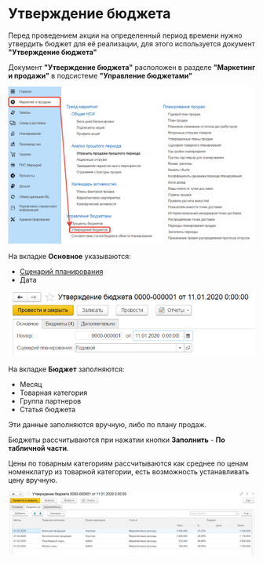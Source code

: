 # Утверждение бюджета

Перед проведением акции на определенный период времени нужно утвердить бюджет для её реализации, для этого используется документ **"Утверждение бюджета"**

Документ **"Утверждение бюджета"** расположен в разделе **"Маркетинг и продажи"** в подсистеме **"Управление бюджетами"**

[![1][1]][1]

На вкладке **Основное** указываются:

- [Сценарий планирования](../SalesPlanning/SalesPlanningSettings/CommodityPlanningScenarios.md)
- Дата

[![2][2]][2]

На вкладке **Бюджет** заполняются:

- Месяц
- Товарная категория
- Группа партнеров
- Статья бюджета

Эти данные заполняются вручную, либо по плану продаж.

Бюджеты рассчитываются при нажатии кнопки **Заполнить** - **По табличной части**.

Цены по товарным категориям рассчитываются как среднее по ценам номенклатур из товарной категории, есть возможность устанавливать цену вручную.

[![3][3]][3]

[1]: BudgetApproval.assets/1.png
[2]: BudgetApproval.assets/2.png
[3]: BudgetApproval.assets/3.png
